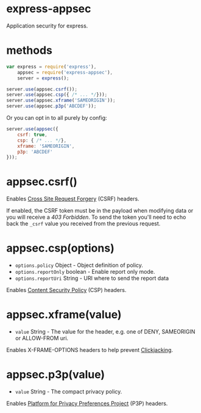 # express-appsec

Application security for express.

# methods

```js
var express = require('express'),
	appsec = require('express-appsec'),
	server = express();

server.use(appsec.csrf());
server.use(appsec.csp({ /* ... */}));
server.use(appsec.xframe('SAMEORIGIN'));
server.use(appsec.p3p('ABCDEF'));
```

Or you can opt in to all purely by config:

```js
server.use(appsec({
    csrf: true,
    csp: { /* ... */},
    xframe: 'SAMEORIGIN',
    p3p: 'ABCDEF' 
}));
```

# appsec.csrf()

Enables [Cross Site Request Forgery](https://www.owasp.org/index.php/Cross-Site_Request_Forgery_\(CSRF\)) (CSRF) headers.

If enabled, the CSRF token must be in the payload when modifying data or you will receive a *403 Forbidden*. To send the token you'll need to echo back the `_csrf` value you received from the previous request.


# appsec.csp(options)

* `options.policy` Object - Object definition of policy.
* `options.reportOnly` boolean - Enable report only mode.
* `options.reportUri` String - URI where to send the report data

Enables [Content Security Policy](https://www.owasp.org/index.php/Content_Security_Policy) (CSP) headers.



# appsec.xframe(value)

* `value` String - The value for the header, e.g. one of DENY, SAMEORIGIN or ALLOW-FROM uri.

Enables X-FRAME-OPTIONS headers to help prevent [Clickjacking](https://www.owasp.org/index.php/Clickjacking).



# appsec.p3p(value)

* `value` String - The compact privacy policy.

Enables [Platform for Privacy Preferences Project](http://support.microsoft.com/kb/290333) (P3P) headers.
